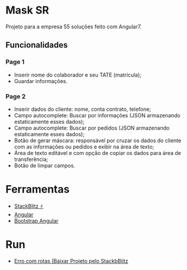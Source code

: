 # Mask SR

Projeto para a empresa 55 soluções feito com Angular7.

## Funcionalidades

### Page 1
- Inserir nome do colaborador e seu TATE (matrícula);
- Guardar informações.

### Page 2
- Inserir dados do cliente: nome, conta contrato, telefone;
- Campo autocomplete: Buscar por informações (JSON armazenando estaticamente esses dados);
- Campo autocomplete: Buscar por pedidos (JSON armazenando estaticamente esses dados);
- Botão de gerar máscara: responsável por cruzar os dados do cliente com as informações ou pedidos e exibir na área de texto;
- Área de texto editável e com opção de copiar os dados para área de transferência;
- Botão de limpar campos.

# Ferramentas

- [StackBlitz ⚡️](https://stackblitz.com/edit/mask-sr)
- [Angular](https://angular.io/)
- [Bootstrap Angular](https://ng-bootstrap.github.io/#/home)

# Run
- [Erro com rotas (Baixar Projeto pelo StackbBlitz](https://angular.io/api/common/APP_BASE_HREF)
